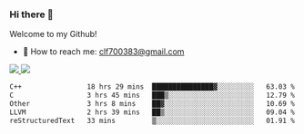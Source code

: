 ### Hi there 👋

<!--
**clingfei/clingfei** is a ✨ _special_ ✨ repository because its `README.md` (this file) appears on your GitHub profile.

Here are some ideas to get you started:

- 🔭 I’m currently working on ...
- 🌱 I’m currently learning ...
- 👯 I’m looking to collaborate on ...
- 🤔 I’m looking for help with ...
- 💬 Ask me about ...
- 📫 How to reach me: ...
- 😄 Pronouns: ...
- ⚡ Fun fact: ...
-->
Welcome to my Github!
- 📧 How to reach me: clf700383@gmail.com

<a href="https://github.com/anuraghazra/github-readme-stats">
  <img src="https://github-readme-stats.vercel.app/api?username=clingfei&count_private=true&show_icons=true&include_all_commits=true&line_height=21&hide_border=true&repo=github-readme-stats" />
</a>
<a href="https://github.com/anuraghazra/convoychat">
  <img src="https://github-readme-stats.vercel.app/api/top-langs/?username=clingfei&hide=Tcl,Perl,Makefile,CSS,HTML,Yacc,Lex,Verilog&langs_count=6&layout=compact&hide_border=true&repo=convoychat" />
</a>

<!--START_SECTION:waka-->

```txt
C++                18 hrs 29 mins  ███████████████▓░░░░░░░░░   63.03 %
C                  3 hrs 45 mins   ███▒░░░░░░░░░░░░░░░░░░░░░   12.79 %
Other              3 hrs 8 mins    ██▓░░░░░░░░░░░░░░░░░░░░░░   10.69 %
LLVM               2 hrs 39 mins   ██▒░░░░░░░░░░░░░░░░░░░░░░   09.04 %
reStructuredText   33 mins         ▒░░░░░░░░░░░░░░░░░░░░░░░░   01.91 %
```

<!--END_SECTION:waka-->
